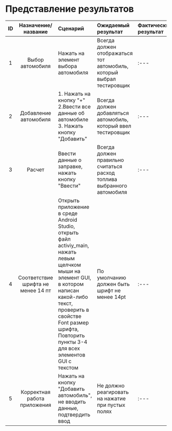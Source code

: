 # Представление результатов

| ID | Назначение/название | Сценарий | Ожидаемый результат | Фактический результат | Оценка |
|:---:|:---:|:---|:---|:---|:---|
|1|Выбор автомобиля|Нажать на элемент выбора автомобиля|Всегда должен отображаться тот автомобиль, который выбрал тестировщик|:---|:---|
|2|Добавление автомобиля|1. Нажать на кнопку "+" 2.Ввести все данные об автомобиле 3. Нажать кнопку "Добавить"|Всегда должен добавляться автомобиль, который ввел тестировщик|:---|:---|
|3|Расчет|Ввести данные о заправке,  нажать кнопку "Ввести"|Всегда должен правильно считаться расход топлива выбранного автомобиля|:---|:---|
|4|Соответствие шрифта не менее 14 пт|Открыть приложение в среде Android Studio, открыть файл activiy_main, нажать левым щелчком мыши на элемент GUI, в котором написан какой-либо текст, проверить в свойстве Font размер шрифта, Повторить пункты 3-4 для всех элементов GUI с текстом|По умолчанию должен быть шрифт не менее 14pt|:---|:---|
|5|Корректная работа приложения|Нажать на кнопку "Добавить автомобиль", не вводить данные, подтвердить ввод|Не должно реагировать на нажатие при пустых полях|:---|:---|
